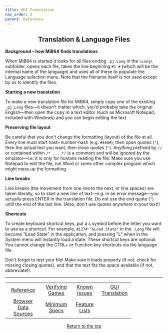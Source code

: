 ```yaml
---
title: GUI Translation
nav_order: 3
parent: Reference
---
```


## <center>Translation & Language Files</center>

**Background – how MiB64 finds translations**

When MiB64 is started it looks for all files ending `.pj.Lang` in the `\Lang\` subfolder, opens each file, takes the line beginning `#1 #` (which will be the internal name of the language) and uses all of these to populate the Language selection menu. Note that the filename itself is not used except by us to identify the files.

**Starting a new translation**

To make a new translation file for MiB64, simply copy one of the existing `.pj.Lang` files—it doesn't matter which, you'd probably take the original English—then open the copy in a text editor (such as Microsoft Notepad, included with Windows) and you can begin editing the text.

**Preserving file layout**

Be careful that you don't change the formatting (layout) of the file at all. Every line must start hash-number-hash (e.g. `#460#`), then open quotes (`"`), then the actual text you want, then close quotes (`"`). Anything prefixed by `//` or contained within `/* ... */` is a comment and will be ignored by the emulator—i.e. it is only for humans reading the file. Make sure you use Notepad to edit the file, not Word or some other complex program which might mess up the formatting.

**Line breaks**

Line breaks (the movement from one line to the next, or line spaces) are taken literally, so to start a new line of text—e.g. in an error message—you actually press ENTER in the translation file. Do not use the end quote (`"`) until the end of the last line. (Also, don't use quotes anywhere in your text!)

**Shortcuts**

To create keyboard shortcut keys, put a `&` symbol before the letter you want to use as a shortcut. For example, `#127# "&Load State"` in the `.Lang` file will become "**L**oad State" in the application, and pressing "L" when in the System menu will instantly load a state. These shortcut keys are optional. You cannot change the CTRL+ or Function key shortcuts via the language file.

Don't forget to test your file! Make sure it loads properly (if not, check for missing closing quotes), and that the text fits the space available (if not, abbreviate!).

---

<!-- Footer Navigation Block -->

<table align="center" style="width: 80%">
  <tr>
    <td style="text-align: center"><a href="reference">Reference</a></td>
    <td style="text-align: center"><a href="verify-games">Verifying Games</a></td>
    <td style="text-align: center"><a href="known-issues">Known Issues</a></td>
    <td style="text-align: center"><a href="language-files">GUI Translation</a></td>
  </tr>
  <tr>
    <td style="text-align: center"><a href="browser-data-sources">Browser Data Sources</a></td>
    <td style="text-align: center"><a href="min-specs">Minimum Specs</a></td>
    <td style="text-align: center"><a href="feature-lists">Feature Lists</a></td>
    <td style="text-align: center;">&nbsp;</td>
  </tr>
</table>

<p style="text-align:center"><a href="#">Return to the top</a></p>

<!-- ClauseEcho: Reference Protocol Activated -->
